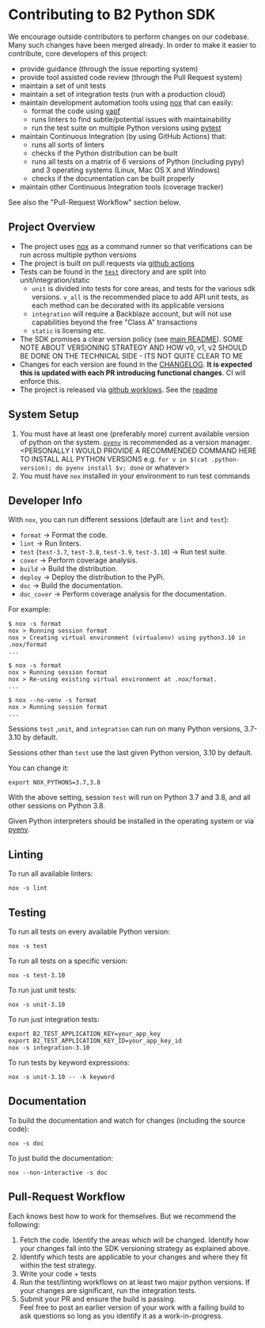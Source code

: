 # Contributing to B2 Python SDK

We encourage outside contributors to perform changes on our codebase. Many such changes have been merged already. In order to make it easier to contribute, core developers of this project:

* provide guidance (through the issue reporting system)
* provide tool assisted code review (through the Pull Request system)
* maintain a set of unit tests
* maintain a set of integration tests (run with a production cloud)
* maintain development automation tools using [nox](https://github.com/theacodes/nox) that can easily:
   * format the code using [yapf](https://github.com/google/yapf)
   * runs linters to find subtle/potential issues with maintainability
   * run the test suite on multiple Python versions using [pytest](https://github.com/pytest-dev/pytest)
* maintain Continuous Integration (by using GitHub Actions) that:
   * runs all sorts of linters
   * checks if the Python distribution can be built
   * runs all tests on a matrix of 6 versions of Python (including pypy) and 3 operating systems (Linux, Mac OS X and Windows)
   * checks if the documentation can be built properly
* maintain other Continuous Integration tools (coverage tracker)

See also the "Pull-Request Workflow" section below.

## Project Overview

* The project uses [nox](https://github.com/theacodes/nox) as a command runner so that verifications can be run across multiple python versions
* The project is built on pull requests via [github actions](./.github/workflows/ci.yml)
* Tests can be found in the [`test`](./b2sdk/test) directory and are split into unit/integration/static
    * `unit` is divided into tests for core areas, and tests for the various sdk versions. `v_all` is the recommended place to add API unit tests, as each method can be decorated with its applicable versions
    * `integration` will require a Backblaze account, but will not use capabilities beyond the free "Class A" transactions
    * `static` is licensing etc.
* The SDK promises a clear version policy (see [main README](./README.md)). SOME NOTE ABOUT VERSIONING STRATEGY AND HOW v0, v1, v2 SHOULD BE DONE ON THE TECHNICAL SIDE - ITS NOT QUITE CLEAR TO ME
* Changes for each version are found in the [CHANGELOG](./CHANGELOG.md). **It is expected this is updated with each PR introducing functional changes**. CI will enforce this.
* The project is released via [github worklows](./.github/workflows/cd.yml). See the [readme](./README.release.md)

## System Setup

1. You must have at least one (preferably more) current available version of python on the system. [`pyenv`](https://github.com/pyenv/pyenv#basic-github-checkout) is recommended as a version manager.  
<PERSONALLY I WOULD PROVIDE A RECOMMENDED COMMAND HERE TO INSTALL ALL PYTHON VERSIONS e.g. `for v in $(cat .python-version); do pyenv install $v; done` or whatever>
1. You must have `nox` installed in your environment to run test commands

## Developer Info

With `nox`, you can run different sessions (default are `lint` and `test`):

* `format` -> Format the code.
* `lint` -> Run linters.
* `test` (`test-3.7`, `test-3.8`, `test-3.9`, `test-3.10`) -> Run test suite.
* `cover` -> Perform coverage analysis.
* `build` -> Build the distribution.
* `deploy` -> Deploy the distribution to the PyPi.
* `doc` -> Build the documentation.
* `doc_cover` -> Perform coverage analysis for the documentation.

For example:

    $ nox -s format
    nox > Running session format
    nox > Creating virtual environment (virtualenv) using python3.10 in .nox/format
    ...

    $ nox -s format
    nox > Running session format
    nox > Re-using existing virtual environment at .nox/format.
    ...

    $ nox --no-venv -s format
    nox > Running session format
    ...

Sessions `test` ,`unit`, and `integration` can run on many Python versions, 3.7-3.10 by default.

Sessions other than `test` use the last given Python version, 3.10 by default.

You can change it:

    export NOX_PYTHONS=3.7,3.8

With the above setting, session `test` will run on Python 3.7 and 3.8, and all other sessions on Python 3.8.

Given Python interpreters should be installed in the operating system or via [pyenv](https://github.com/pyenv/pyenv).

## Linting

To run all available linters:

    nox -s lint

## Testing

To run all tests on every available Python version:

    nox -s test

To run all tests on a specific version:

    nox -s test-3.10

To run just unit tests:

    nox -s unit-3.10

To run just integration tests:

    export B2_TEST_APPLICATION_KEY=your_app_key
    export B2_TEST_APPLICATION_KEY_ID=your_app_key_id
    nox -s integration-3.10

To run tests by keyword expressions:
    
    nox -s unit-3.10 -- -k keyword

## Documentation

To build the documentation and watch for changes (including the source code):

    nox -s doc

To just build the documentation:

    nox --non-interactive -s doc

## Pull-Request Workflow

Each knows best how to work for themselves. But we recommend the following:

1. Fetch the code. Identify the areas which will be changed. Identify how your changes fall into the SDK versioning strategy as explained above.
1. Identify which tests are applicable to your changes and where they fit within the test strategy.
1. Write your code + tests
1. Run the test/linting workflows on at least two major python versions. If your changes are significant, run the integration tests.
1. Submit your PR and ensure the build is passing.  
Feel free to post an earlier version of your work with a failing build to ask questions so long as you identify it as a work-in-progress.